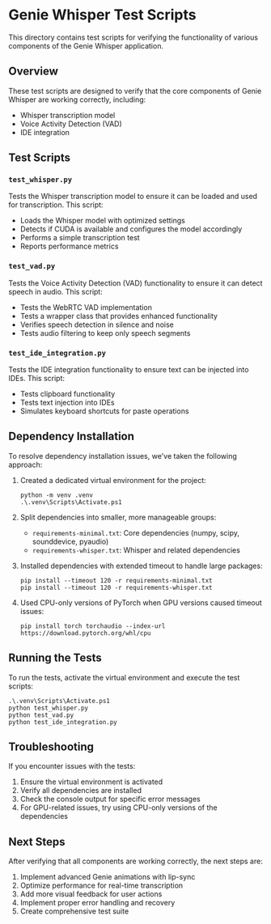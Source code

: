 # Genie Whisper Test Scripts

This directory contains test scripts for verifying the functionality of various components of the Genie Whisper application.

## Overview

These test scripts are designed to verify that the core components of Genie Whisper are working correctly, including:

- Whisper transcription model
- Voice Activity Detection (VAD)
- IDE integration

## Test Scripts

### `test_whisper.py`

Tests the Whisper transcription model to ensure it can be loaded and used for transcription. This script:

- Loads the Whisper model with optimized settings
- Detects if CUDA is available and configures the model accordingly
- Performs a simple transcription test
- Reports performance metrics

### `test_vad.py`

Tests the Voice Activity Detection (VAD) functionality to ensure it can detect speech in audio. This script:

- Tests the WebRTC VAD implementation
- Tests a wrapper class that provides enhanced functionality
- Verifies speech detection in silence and noise
- Tests audio filtering to keep only speech segments

### `test_ide_integration.py`

Tests the IDE integration functionality to ensure text can be injected into IDEs. This script:

- Tests clipboard functionality
- Tests text injection into IDEs
- Simulates keyboard shortcuts for paste operations

## Dependency Installation

To resolve dependency installation issues, we've taken the following approach:

1. Created a dedicated virtual environment for the project:
   ```
   python -m venv .venv
   .\.venv\Scripts\Activate.ps1
   ```

2. Split dependencies into smaller, more manageable groups:
   - `requirements-minimal.txt`: Core dependencies (numpy, scipy, sounddevice, pyaudio)
   - `requirements-whisper.txt`: Whisper and related dependencies

3. Installed dependencies with extended timeout to handle large packages:
   ```
   pip install --timeout 120 -r requirements-minimal.txt
   pip install --timeout 120 -r requirements-whisper.txt
   ```

4. Used CPU-only versions of PyTorch when GPU versions caused timeout issues:
   ```
   pip install torch torchaudio --index-url https://download.pytorch.org/whl/cpu
   ```

## Running the Tests

To run the tests, activate the virtual environment and execute the test scripts:

```
.\.venv\Scripts\Activate.ps1
python test_whisper.py
python test_vad.py
python test_ide_integration.py
```

## Troubleshooting

If you encounter issues with the tests:

1. Ensure the virtual environment is activated
2. Verify all dependencies are installed
3. Check the console output for specific error messages
4. For GPU-related issues, try using CPU-only versions of the dependencies

## Next Steps

After verifying that all components are working correctly, the next steps are:

1. Implement advanced Genie animations with lip-sync
2. Optimize performance for real-time transcription
3. Add more visual feedback for user actions
4. Implement proper error handling and recovery
5. Create comprehensive test suite